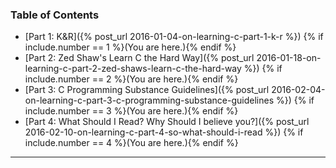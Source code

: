 ### Table of Contents
- [Part 1: K&R]({% post_url 2016-01-04-on-learning-c-part-1-k-r %}) {% if include.number == 1 %}(You are here.){% endif %}
- [Part 2: Zed Shaw's Learn C the Hard Way]({% post_url 2016-01-18-on-learning-c-part-2-zed-shaws-learn-c-the-hard-way %}) {% if include.number == 2 %}(You are here.){% endif %}
- [Part 3: C Programming Substance Guidelines]({% post_url 2016-02-04-on-learning-c-part-3-c-programming-substance-guidelines %}) {% if include.number == 3 %}(You are here.){% endif %}
- [Part 4: What Should I Read? Why Should I believe you?]({% post_url 2016-02-10-on-learning-c-part-4-so-what-should-i-read %}) {% if include.number == 4 %}(You are here.){% endif %}

---
